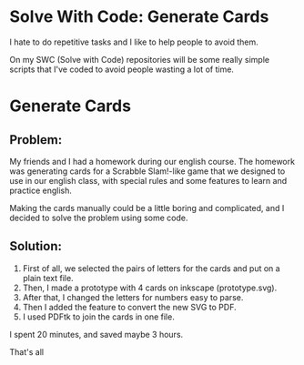 # Solve With Code: Generate Cards

I hate to do repetitive tasks and I like to help people to avoid them.

On my SWC (Solve with Code) repositories will be some really simple scripts that I've coded to avoid people wasting a lot of time.

# Generate Cards

## Problem:

My friends and I had a homework during our english course. The homework was generating cards for a Scrabble Slam!-like game that we designed to use in our english class, with special rules and some features to learn and practice english.

Making the cards manually could be a little boring and complicated, and I decided to solve the problem using some code.

## Solution:

1. First of all, we selected the pairs of letters for the cards and put on a plain text file.
2. Then, I made a prototype with 4 cards on inkscape (prototype.svg).
2. After that, I changed the letters for numbers easy to parse.
3. Then I added the feature to convert the new SVG to PDF.
4. I used PDFtk to join the cards in one file.

I spent 20 minutes, and saved maybe 3 hours.

That's all
